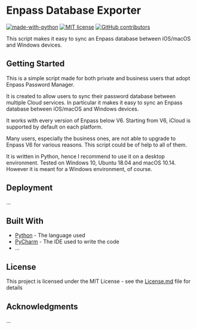 # Enpass Database Exporter

[![made-with-python](https://img.shields.io/badge/Made%20with-Python-1f425f.svg)](https://www.python.org/)
[![MIT license](https://img.shields.io/badge/License-MIT-blue.svg)](https://lbesson.mit-license.org/)
[![GitHub contributors](https://img.shields.io/github/contributors/Naereen/StrapDown.js.svg)](https://GitHub.com/Naereen/StrapDown.js/graphs/contributors/)

This script makes it easy to sync an Enpass database between iOS/macOS and Windows devices.

## Getting Started

This is a simple script made for both private and business users that adopt Enpass Password Manager.

It is created to allow users to sync their password database between multiple Cloud services. In particular it makes it easy to sync an Enpass database between iOS/macOS and Windows devices.

It works with every version of Enpass below V6. Starting from V6, iCloud is supported by default on each platform.

Many users, especially the business ones, are not able to upgrade to Enpass V6 for various reasons. This script could be of help to all of them.

It is written in Python, hence I recommend to use it on a desktop environment. Tested on Windows 10, Ubuntu 18.04 and macOS 10.14. However it is meant for a Windows environment, of course.

## Deployment

...

## Built With

* [Python](https://www.python.org/) - The language used
* [PyCharm](https://www.jetbrains.com/pycharm/) - The IDE used to write the code
* ...

## License

This project is licensed under the MIT License - see the [License.md](license.md) file for details

## Acknowledgments

...
